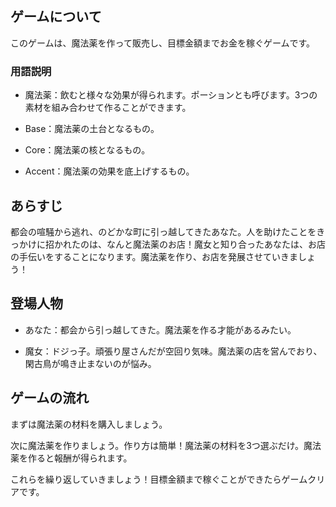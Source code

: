 ## ゲームについて

このゲームは、魔法薬を作って販売し、目標金額までお金を稼ぐゲームです。

### 用語説明
- 魔法薬：飲むと様々な効果が得られます。ポーションとも呼びます。3つの素材を組み合わせて作ることができます。

- Base：魔法薬の土台となるもの。

- Core：魔法薬の核となるもの。

- Accent：魔法薬の効果を底上げするもの。

## あらすじ
都会の喧騒から逃れ、のどかな町に引っ越してきたあなた。人を助けたことをきっかけに招かれたのは、なんと魔法薬のお店！魔女と知り合ったあなたは、お店の手伝いをすることになります。魔法薬を作り、お店を発展させていきましょう！

## 登場人物

- あなた：都会から引っ越してきた。魔法薬を作る才能があるみたい。

- 魔女：ドジっ子。頑張り屋さんだが空回り気味。魔法薬の店を営んでおり、閑古鳥が鳴き止まないのが悩み。

## ゲームの流れ
まずは魔法薬の材料を購入しましょう。

次に魔法薬を作りましょう。作り方は簡単！魔法薬の材料を3つ選ぶだけ。魔法薬を作ると報酬が得られます。

これらを繰り返していきましょう！目標金額まで稼ぐことができたらゲームクリアです。